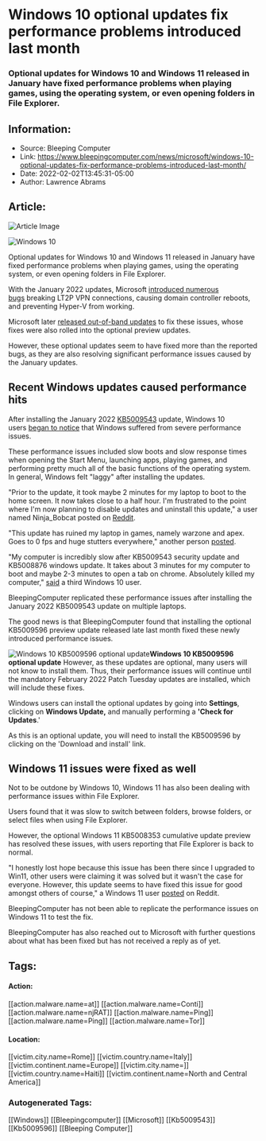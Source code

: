 # Windows 10 optional updates fix performance problems introduced last month
### Optional updates for Windows 10 and Windows 11 released in January have fixed performance problems when playing games, using the operating system, or even opening folders in File Explorer.

## Information:
+ Source: Bleeping Computer
+ Link: https://www.bleepingcomputer.com/news/microsoft/windows-10-optional-updates-fix-performance-problems-introduced-last-month/
+ Date: 2022-02-02T13:45:31-05:00
+ Author: Lawrence Abrams


## Article:
![Article Image](https://www.bleepstatic.com/content/hl-images/2020/10/13/Windows-10-headpic.jpg)

![Windows 10](https://www.bleepstatic.com/content/hl-images/2020/10/13/Windows-10-headpic.jpg)


Optional updates for Windows 10 and Windows 11 released in January have fixed performance problems when playing games, using the operating system, or even opening folders in File Explorer.


With the January 2022 updates, Microsoft [introduced numerous bugs](https://www.bleepingcomputer.com/news/microsoft/new-windows-server-updates-cause-dc-boot-loops-break-hyper-v/) breaking LT2P VPN connections, causing domain controller reboots, and preventing Hyper-V from working.


Microsoft later [released out-of-band updates](https://www.bleepingcomputer.com/news/microsoft/microsoft-releases-emergency-fixes-for-windows-server-vpn-bugs/) to fix these issues, whose fixes were also rolled into the optional preview updates.


However, these optional updates seem to have fixed more than the reported bugs, as they are also resolving significant performance issues caused by the January updates.


Recent Windows updates caused performance hits
----------------------------------------------


After installing the January 2022 [KB5009543](https://www.bleepingcomputer.com/news/microsoft/new-windows-kb5009543-kb5009566-updates-break-l2tp-vpn-connections/) update, Windows 10 users [began to notice](https://answers.microsoft.com/en-us/windows/forum/all/cumulative-updates-for-windows-10-and-windows-11/fcf30b6e-93d9-41cf-8a1e-3385b2986001?page=3&msgid=7cbd5927-3aba-4927-ab8a-7f9772492ebd) that Windows suffered from severe performance issues.


These performance issues included slow boots and slow response times when opening the Start Menu, launching apps, playing games, and performing pretty much all of the basic functions of the operating system. In general, Windows felt "laggy" after installing the updates.


"Prior to the update, it took maybe 2 minutes for my laptop to boot to the home screen. It now takes close to a half hour. I'm frustrated to the point where I'm now planning to disable updates and uninstall this update," a user named Ninja\_Bobcat posted on [Reddit](https://www.reddit.com/r/Windows10/comments/s1kp76/cumulative_updates_january_11th_2022/hsei38w/).


"This update has ruined my laptop in games, namely warzone and apex. Goes to 0 fps and huge stutters everywhere," another person [posted](https://www.reddit.com/r/Windows10/comments/s1kp76/comment/ht0m86y/).


"My computer is incredibly slow after KB5009543 security update and KB5008876 windows update. It takes about 3 minutes for my computer to boot and maybe 2-3 minutes to open a tab on chrome. Absolutely killed my computer," [said](https://www.reddit.com/r/Windows10/comments/s1kp76/cumulative_updates_january_11th_2022/hsfs82s/) a third Windows 10 user.


BleepingComputer replicated these performance issues after installing the January 2022 KB5009543 update on multiple laptops.


The good news is that BleepingComputer found that installing the optional KB5009596 preview update released late last month fixed these newly introduced performance issues.



![Windows 10 KB5009596 optional update](https://www.bleepstatic.com/images/news/Microsoft/Windows-10/update/KB5009596/KB5009596-optional-update.jpg)**Windows 10 KB5009596 optional update**
However, as these updates are optional, many users will not know to install them. Thus, their performance issues will continue until the mandatory February 2022 Patch Tuesday updates are installed, which will include these fixes.


Windows users can install the optional updates by going into **Settings**, clicking on **Windows Update,** and manually performing a **'Check for Updates**.'


As this is an optional update, you will need to install the KB5009596 by clicking on the 'Download and install' link.


Windows 11 issues were fixed as well
------------------------------------


Not to be outdone by Windows 10, Windows 11 has also been dealing with performance issues within File Explorer.


Users found that it was slow to switch between folders, browse folders, or select files when using File Explorer.


However, the optional Windows 11 KB5008353 cumulative update preview has resolved these issues, with users reporting that File Explorer is back to normal.


"I honestly lost hope because this issue has been there since I upgraded to Win11, other users were claiming it was solved but it wasn't the case for everyone. However, this update seems to have fixed this issue for good amongst others of course," a Windows 11 user [posted](https://www.reddit.com/r/Windows11/comments/sgy4tp/kb5008353_cumulative_update_fixes_the_performance/) on Reddit.


BleepingComputer has not been able to replicate the performance issues on Windows 11 to test the fix.


BleepingComputer has also reached out to Microsoft with further questions about what has been fixed but has not received a reply as of yet.





## Tags:

#### Action:
[[action.malware.name=at]] [[action.malware.name=Conti]] [[action.malware.name=njRAT]] [[action.malware.name=Ping]] [[action.malware.name=Ping]] [[action.malware.name=Tor]]

#### Location:
[[victim.city.name=Rome]] [[victim.country.name=Italy]] [[victim.continent.name=Europe]] [[victim.city.name=]] [[victim.country.name=Haiti]] [[victim.continent.name=North and Central America]]

### Autogenerated Tags:
[[Windows]] [[Bleepingcomputer]] [[Microsoft]] [[Kb5009543]] [[Kb5009596]] [[Bleeping Computer]]

